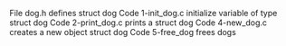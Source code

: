 File dog.h defines struct dog
Code 1-init_dog.c initialize variable of type struct dog
Code 2-print_dog.c prints a struct dog
Code 4-new_dog.c creates a new object struct dog
Code 5-free_dog frees dogs
